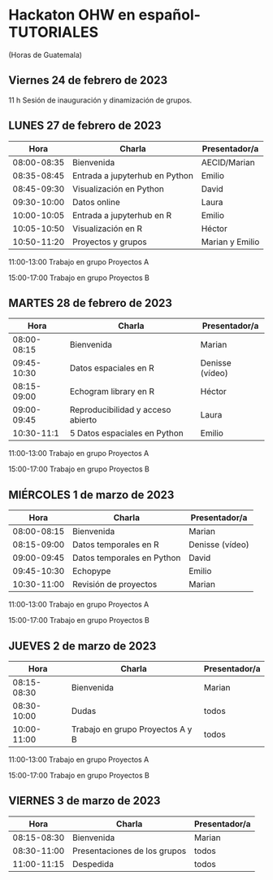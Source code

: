 # Hackaton OHW en español- TUTORIALES
(Horas de Guatemala)

## Viernes 24 de febrero de 2023

11 h Sesión de inauguración y dinamización de grupos.

## LUNES 27 de febrero de 2023
 
 
| Hora |	Charla |	Presentador/a | 
| ------------- |-------- | ------------- |
|08:00-08:35|	Bienvenida|	AECID/Marian| 
|08:35-08:45|	Entrada a jupyterhub en Python|	Emilio|
|08:45-09:30	|Visualización en Python|	David|
|09:30-10:00|	Datos online|	Laura| 
|10:00-10:05	|Entrada a jupyterhub en R|Emilio	|
|10:05-10:50|	Visualización en R	|Héctor|
|10:50-11:20|	Proyectos y grupos|Marian y Emilio	|


11:00-13:00
Trabajo en grupo Proyectos A

15:00-17:00
Trabajo en grupo Proyectos B


## MARTES 28 de febrero de 2023


|Hora|	Charla|	Presentador/a|
| ------------- |-------- | ------------- |
|08:00-08:15|	Bienvenida|	Marian|
|09:45-10:30|	Datos espaciales en R|	Denisse (vídeo)|
|08:15-09:00|	Echogram library en R| 	Héctor|
|09:00-09:45|	Reproducibilidad y acceso abierto|	Laura |
|10:30-11:1|5	Datos espaciales en Python| 	Emilio|



11:00-13:00
Trabajo en grupo Proyectos A

15:00-17:00
Trabajo en grupo Proyectos B

## MIÉRCOLES 1 de marzo de 2023

|Hora|	Charla|	Presentador/a|
| ------------- |-------- | ------------- |
|08:00-08:15|	Bienvenida|	Marian|
|08:15-09:00|	Datos temporales en R|	Denisse (vídeo)|
|09:00-09:45|	Datos temporales en Python|	David|
|09:45-10:30|	Echopype| 	Emilio |
|10:30-11:00	|Revisión de proyectos| 	Marian|



11:00-13:00
Trabajo en grupo Proyectos A

15:00-17:00
Trabajo en grupo Proyectos B


## JUEVES 2 de marzo de 2023

|Hora|	Charla|	Presentador/a|
| ------------- |-------- | ------------- |
|08:15-08:30|	Bienvenida|	Marian|
|08:30-10:00|	Dudas|	todos|
|10:00-11:00|	Trabajo en grupo Proyectos A y B|	todos|


11:00-13:00
Trabajo en grupo Proyectos A

15:00-17:00
Trabajo en grupo Proyectos B


## VIERNES 3 de marzo de 2023

|Hora|	Charla|	Presentador/a|
| ------------- |-------- | ------------- |
|08:15-08:30|	Bienvenida|	Marian|
|08:30-11:00|	Presentaciones de los grupos|	todos|
|11:00-11:15|	Despedida|	todos|




